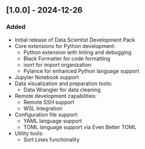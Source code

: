 ## [1.0.0] - 2024-12-26

### Added
- Initial release of Data Scientist Development Pack
- Core extensions for Python development:
  - Python extension with linting and debugging
  - Black Formatter for code formatting
  - isort for import organization
  - Pylance for enhanced Python language support
- Jupyter Notebook support
- Data visualization and preparation tools:
  - Data Wrangler for data cleaning
- Remote development capabilities:
  - Remote SSH support
  - WSL integration
- Configuration file support:
  - YAML language support
  - TOML language support via Even Better TOML
- Utility tools:
  - Sort Lines functionality
